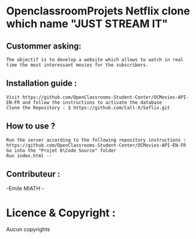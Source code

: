 
# OpenclassroomProjets Netflix clone which name "JUST STREAM IT"


## Custommer asking:
```
The objectif is to develop a website which allows to watch in real time the most interessant movies for the subscribers.

```
## Installation guide :
```
Visit https://github.com/OpenClassrooms-Student-Center/OCMovies-API-EN-FR and follow the instructions to activate the database
Clone the Repository : $ https://github.com/Call-X/Soflix.git
```
## How to use ?

```
Run the server according to the following repository instructions : https://github.com/OpenClassrooms-Student-Center/OCMovies-API-EN-FR
Go into the "Projet 6\Code Source" folder
Run index.html --

```

## Contributeur :

-Emile MIATH -

# Licence & Copyright :

Aucun copyrights



